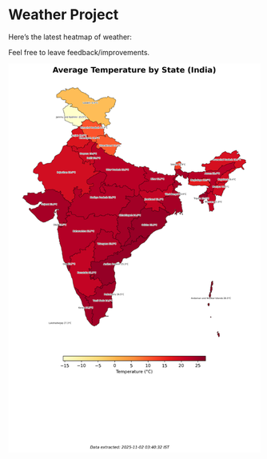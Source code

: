 # Weather Project

Here’s the latest heatmap of weather:

Feel free to leave feedback/improvements.

![India Heatmap](docs/assets/india_heatmap.png?v=06855A)
